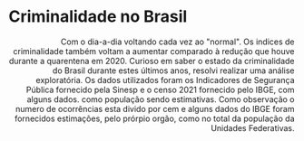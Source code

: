 # Criminalidade no Brasil
<p style='text-align: right;'> Com o dia-a-dia voltando cada vez ao "normal". Os indices de criminalidade também voltam a aumentar
comparado à redução que houve durante a quarentena em 2020. Curioso em saber o estado da criminalidade
do Brasil durante estes últimos anos, resolvi realizar uma análise exploratória. Os dados utilizados
foram os Indicadores de Segurança Pública fornecido pela Sinesp e o censo 2021 fornecido pelo IBGE,
com alguns dados. como população sendo estimativas. Como observação o numero de ocorrências esta divido
por cem e alguns dados do IBGE foram fornecidos estimações, pelo prórpio orgão, como no total da população
da Unidades Federativas. </p>

